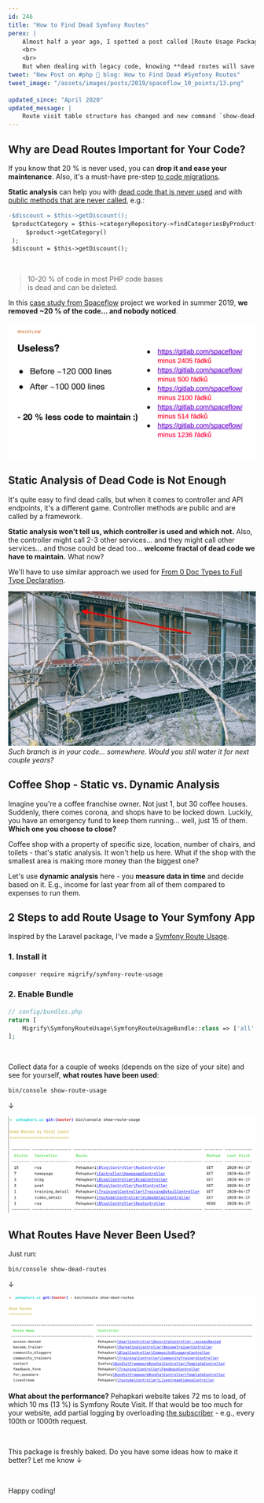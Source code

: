 ```yaml
---
id: 246
title: "How to Find Dead Symfony Routes"
perex: |
    Almost half a year ago, I spotted a post called [Route Usage Package for Laravel](https://laravel-news.com/route-usage-package-for-laravel). It's nice to have to see what routes are used and how often.
    <br>
    <br>
    But when dealing with legacy code, knowing **dead routes will save you dozens of hours in refactoring**.
tweet: "New Post on #php 🐘 blog: How to Find Dead #Symfony Routes"
tweet_image: "/assets/images/posts/2019/spaceflow_10_points/13.png"

updated_since: "April 2020"
updated_message: |
    Route visit table structure has changed and new command `show-dead-routes` was added.
---
```


## Why are Dead Routes Important for Your Code?

If you know that 20 % is never used, you can **drop it and ease your maintenance**. Also, it's a must-have pre-step [to code migrations](/blog/2019/12/16/8-steps-you-can-make-before-huge-upgrade-to-make-it-faster-cheaper-and-more-stable/).

**Static analysis** can help you with [dead code that is never used](/blog/2019/03/18/how-to-detect-dead-php-code-in-code-review-in-7-snippets) and with [public methods that are never called](/blog/2019/03/14/remove-dead-public-methdos-from-your-code/), e.g.:

```diff
-$discount = $this->getDiscount();
 $productCategory = $this->categoryRepository->findCategoriesByProduct(
     $product->getCategory()
 );
 $discount = $this->getDiscount();
```

<br>

<blockquote class="blockquote text-center">
    10-20 % of code in most PHP code bases<br>
    is dead and can be deleted.
</blockquote>

In this [case study from Spaceflow](/blog/2019/12/09/how-to-get-rid-of-technical-debt-or-what-we-would-have-done-differently-2-years-ago/) project we worked in summer 2019, **we removed ~20 % of the code... and nobody noticed**.

<img src="/assets/images/posts/2019/spaceflow_10_points/13.png" class="img-thumbnail">

## Static Analysis of Dead Code is Not Enough
It's quite easy to find dead calls, but when it comes to controller and API endpoints, it's a different game. Controller methods are public and are called by a framework.

**Static analysis won't tell us, which controller is used and which not.** Also, the controller might call 2-3 other services... and they might call other services... and those could be dead too... **welcome fractal of dead code we have to maintain.** What now?

We'll have to use similar approach we used for [From 0 Doc Types to Full Type Declaration](/blog/2019/11/11/from-0-doc-types-to-full-type-declaration-with-dynamic-analysis/).


<img src="/assets/images/posts/2020/dead_routes_branch.jpg" class="img-thumbnail mt-4 mb-2">
<em>Such branch is in your code... somewhere. Would you still water it for next couple years?</em>

## Coffee Shop - Static vs. Dynamic Analysis

Imagine you're a coffee franchise owner. Not just 1, but 30 coffee houses. Suddenly, there comes corona, and shops have to be locked down.
 Luckily, you have an emergency fund to keep them running... well, just 15 of them. **Which one you choose to close?**

Coffee shop with a property of specific size, location, number of chairs, and toilets - that's static analysis. It won't help us here. What if the shop with the smallest area is making more money than the biggest one?

Let's use **dynamic analysis** here - you **measure data in time** and decide based on it. E.g., income for last year from all of them compared to expenses to run them.

## 2 Steps to add Route Usage to Your Symfony App

Inspired by the Laravel package, I've made a [Symfony Route Usage](https://github.com/migrify/symfony-route-usage).

### 1. Install it

```bash
composer require migrify/symfony-route-usage
```

### 2. Enable Bundle

```php
// config/bundles.php
return [
    Migrify\SymfonyRouteUsage\SymfonyRouteUsageBundle::class => ['all' => true],
];
```

<br>

Collect data for a couple of weeks (depends on the size of your site) and see for yourself, **what routes have been used**:

```bash
bin/console show-route-usage
```

↓

<img src="/assets/images/posts/2020/dead_routes_used_routes.png" class="img-thumbnail mt-4 mb-2">

<br>

## What Routes Have Never Been Used?

Just run:

```bash
bin/console show-dead-routes
```

↓

<img src="/assets/images/posts/2020/dead_routes_dead_routes.png" class="img-thumbnail mt-4 mb-2">

<br>

**What about the performance?** Pehapkari website takes 72 ms to load, of which 10 ms (13 %) is Symfony Route Visit. If that would be too much for your website, add partial logging by overloading [the subscriber](https://github.com/migrify/symfony-route-usage/blob/master/src/EventSubscriber/LogRouteUsageEventSubscriber.php) - e.g., every 100th or 1000th request.

<br>

This package is freshly baked. Do you have some ideas how to make it better? Let me know ↓

<br>

Happy coding!
